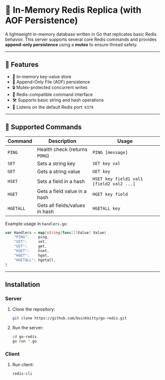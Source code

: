 # 🧠 In-Memory Redis Replica (with AOF Persistence)

A lightweight in-memory database written in Go that replicates basic Redis behavior. This server supports several core Redis commands and provides **append-only persistence** using a **mutex** to ensure thread safety.

---

## 🚀 Features

- 🧠 In-memory key-value store
- 💾 Append-Only File (AOF) persistence
- 🔒 Mutex-protected concurrent writes
- 🎯 Redis-compatible command interface
- 🛠️ Supports basic string and hash operations
- 📡 Listens on the default Redis port: `6379`

---

## 💬 Supported Commands

| Command | Description                           | Usage                                    |
|-------|---------------------------------------|------------------------------------------|
| `PING` | Health check (returns `PONG`)         | `PING [message]`                         |
| `SET` | Sets a string key                   | `SET key val`                            |
| `GET` | Gets a string value                 | `GET key`                                |
| `HSET` | Sets a field in a hash       | `HSET key field1 val1 [field2 val2 ...]` |
| `HGET` | Gets a field value in a hash | `HGET key field`                         |
| `HGETALL` | Gets all fields/values in hash| `HGETALL key`                             |

Example usage in `handlers.go`:
```go
var Handlers = map[string]func([]Value) Value{
	"PING":    ping,
	"SET":     set,
	"GET":     get,
	"HSET":    hset,
	"HGET":    hget,
	"HGETALL": hgetall,
}

```

---

## Installation

### Server

1. Clone the repository:
   ```bash
   git clone https://github.com/boinkkitty/go-redis.git
   ```
2. Run the server:
   ```bash
   cd go-redis
   go run *.go
   ```

### Client

1. Run client:
   ```bash
   redis-cli
   ```